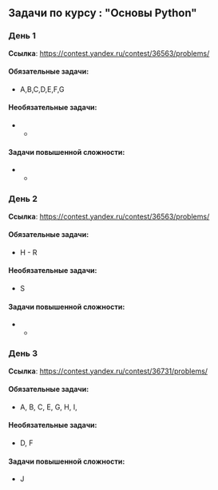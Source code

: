 ## Задачи по курсу : "Основы Python"

### День 1
**Ссылка**: https://contest.yandex.ru/contest/36563/problems/

#### Обязательные задачи:
* A,B,C,D,E,F,G

#### Необязательные задачи:
* -

#### Задачи повышенной сложности:
* -

### День 2
**Ссылка**: https://contest.yandex.ru/contest/36563/problems/

#### Обязательные задачи:
* H - R

#### Необязательные задачи:
* S

#### Задачи повышенной сложности:
* -

### День 3
**Ссылка**: https://contest.yandex.ru/contest/36731/problems/

#### Обязательные задачи:
* A, B, C, E, G, H, I, 

#### Необязательные задачи:
* D, F

#### Задачи повышенной сложности:
* J